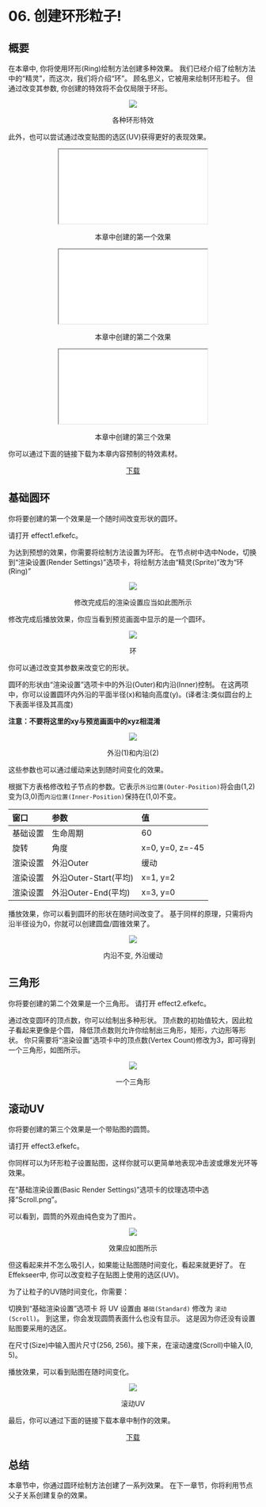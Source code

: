 ﻿# 06. 创建环形粒子!

## 概要

在本章中, 你将使用环形(Ring)绘制方法创建多种效果。
我们已经介绍了绘制方法中的“精灵”，而这次，我们将介绍“环”。
顾名思义，它被用来绘制环形粒子。
但通过改变其参数, 你创建的特效将不会仅局限于环形。

<div align="center">
<img src="../../img/Tutorial/06_renderRing.png">
<p>各种环形特效</p>
</div>

此外，也可以尝试通过改变贴图的选区(UV)获得更好的表现效果。

<div align="center" class='col-md-4'>
<iframe src='../../Sample/viewer_en.html#06_02_Sample/effect1.efk'></iframe>
<p>本章中创建的第一个效果</p>
</div>

<div align="center" class='col-md-4'>
<iframe src='../../Sample/viewer_en.html#06_02_Sample/effect2.efk'></iframe>
<p>本章中创建的第二个效果</p>
</div>

<div align="center" class='col-md-4'>
<iframe src='../../Sample/viewer_en.html#06_02_Sample/effect3.efk'></iframe>
<p>本章中创建的第三个效果</p>
</div>

<p>你可以通过下面的链接下载为本章内容预制的特效素材。</p>
<div align="center">
<p><a href = "../../Sample/06_01_Sample.zip">下载</a></p>
</div>

## 基础圆环

你将要创建的第一个效果是一个随时间改变形状的圆环。

请打开 effect1.efkefc。

为达到预想的效果，你需要将绘制方法设置为环形。
在节点树中选中Node，切换到“渲染设置(Render Settings)”选项卡，将绘制方法由“精灵(Sprite)”改为“环(Ring)”

<div align="center">
<img src="../../img/Tutorial/06_ring_en.png">
<p>修改完成后的渲染设置应当如此图所示</p>
</div>

修改完成后播放效果，你应当看到预览画面中显示的是一个圆环。

<div align="center">
<img src="../../img/Tutorial/06_ring.png">
<p>环</p>
</div>

你可以通过改变其参数来改变它的形状。

圆环的形状由“渲染设置”选项卡中的外沿(Outer)和内沿(Inner)控制。
在这两项中，你可以设置圆环内外沿的平面半径(x)和轴向高度(y)。(译者注:类似圆台的上下表面半径及其高度)

<b> 注意：不要将这里的xy与预览画面中的xyz相混淆 </b>

<div align="center">
<img src="../../img/Tutorial/06_ring_inout.png">
<p>外沿(1)和内沿(2)</p>
</div>

这些参数也可以通过缓动来达到随时间变化的效果。

根据下方表格修改粒子节点的参数。它表示```外沿位置(Outer-Position)```将会由(1,2)变为(3,0)而```内沿位置(Inner-Position)```保持在(1,0)不变。

|窗口|参数|值|
|:----|:----|:----|
|基础设置|生命周期|60|
|旋转|角度|x=0, y=0, z=-45|
|渲染设置|外沿Outer|缓动|
|渲染设置|外沿Outer-Start(平均)|x=1, y=2|
|渲染设置|外沿Outer-End(平均)|x=3, y=0|

播放效果，你可以看到圆环的形状在随时间改变了。
基于同样的原理，只需将内沿半径设为0，你就可以创建圆盘/圆锥效果了。

<div align="center">
<img src="../../img/Tutorial/06_ring_easing.gif">
<p>内沿不变, 外沿缓动</p>
</div>

## 三角形

你将要创建的第二个效果是一个三角形。
请打开 effect2.efkefc。

通过改变圆环的顶点数，你可以绘制出多种形状。
顶点数的初始值较大，因此粒子看起来更像是个圆，
降低顶点数则允许你绘制出三角形，矩形，六边形等形状。
你只需要将“渲染设置”选项卡中的顶点数(Vertex Count)修改为3，即可得到一个三角形，如图所示。

<div align="center">
<img src="../../img/Tutorial/06_tri.png">
<p>一个三角形</p>
</div>

## 滚动UV

你将要创建的第三个效果是一个带贴图的圆筒。

请打开 effect3.efkefc。

你同样可以为环形粒子设置贴图，这样你就可以更简单地表现冲击波或爆发光环等效果。

在“基础渲染设置(Basic Render Settings)”选项卡的纹理选项中选择“Scroll.png”。

可以看到，圆筒的外观由纯色变为了图片。

<div align="center">
<img src="../../img/Tutorial/06_ring_img.png">
<p>效果应如图所示</p>
</div>

但这看起来并不怎么吸引人，如果能让贴图随时间变化，看起来就更好了。
在Effekseer中, 你可以改变粒子在贴图上使用的选区(UV)。

为了让粒子的UV随时间变化，你需要：

切换到“基础渲染设置”选项卡
将 UV 设置由 ```基础(Standard)``` 修改为 ```滚动(Scroll)```。
到这里，你会发现圆筒表面什么也没有显示。
这是因为你还没有设置贴图要采用的选区。

在尺寸(Size)中输入图片尺寸(256, 256)。接下来，在滚动速度(Scroll)中输入(0, 5)。

播放效果，可以看到贴图在随时间变化。

<div align="center">
<img src="../../img/Tutorial/06_scroll.gif">
<p>滚动UV</p>
</div>

最后，你可以通过下面的链接下载本章中制作的效果。

<div align="center">
<a href = "../../Sample/06_02_Sample.zip">下载</a>
</div>

## 总结

本章节中，你通过圆环绘制方法创建了一系列效果。
在下一章节，你将利用节点父子关系创建复杂的效果。